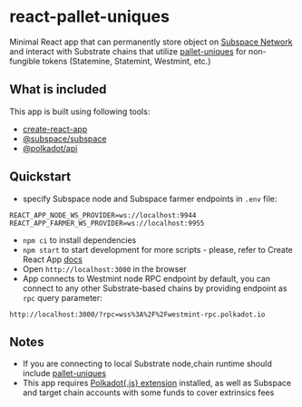 # react-pallet-uniques
Minimal React app that can permanently store object on [Subspace Network](https://github.com/subspace/subspace) and interact with Substrate chains that utilize [pallet-uniques](https://crates.parity.io/pallet_uniques/index.html) for non-fungible tokens (Statemine, Statemint, Westmint, etc.)

## What is included
This app is built using following tools:
- [create-react-app](https://github.com/facebook/create-react-app)
- [@subspace/subspace](https://github.com/subspace/subspace.js)
- [@polkadot/api](https://github.com/polkadot-js/api)

## Quickstart
- specify Subspace node and Subspace farmer endpoints in `.env` file:
```
REACT_APP_NODE_WS_PROVIDER=ws://localhost:9944
REACT_APP_FARMER_WS_PROVIDER=ws://localhost:9955
```
- `npm ci` to install dependencies
- `npm start` to start development
for more scripts - please, refer to Create React App [docs](https://create-react-app.dev/)
- Open `http://localhost:3000` in the browser
- App connects to Westmint node RPC endpoint by default, you can connect to any other Substrate-based chains by providing endpoint as `rpc` query parameter:
```
http://localhost:3000/?rpc=wss%3A%2F%2Fwestmint-rpc.polkadot.io
```

## Notes
- If you are connecting to local Substrate node,chain runtime should include [pallet-uniques](https://crates.parity.io/pallet_uniques/index.html)
- This app requires [Polkadot{.js} extension](https://polkadot.js.org/extension/) installed, as well as Subspace and target chain accounts with some funds to cover extrinsics fees
